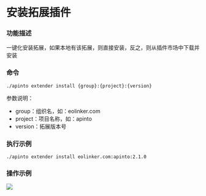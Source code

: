 # 安装拓展插件
### 功能描述
一键化安装拓展，如果本地有该拓展，则直接安装，反之，则从插件市场中下载并安装

### 命令
```
./apinto extender install {group}:{project}:{version}
```

参数说明：
* group：组织名，如：eolinker.com
* project：项目名称，如：apinto
* version：拓展版本号

### 执行示例
```
./apinto extender install eolinker.com:apinto:2.1.0
```

### 操作示例

![](http://data.eolinker.com/course/hbCZdcX08c29470526f72cad5b7c9ead99a434b7035accf.png)
